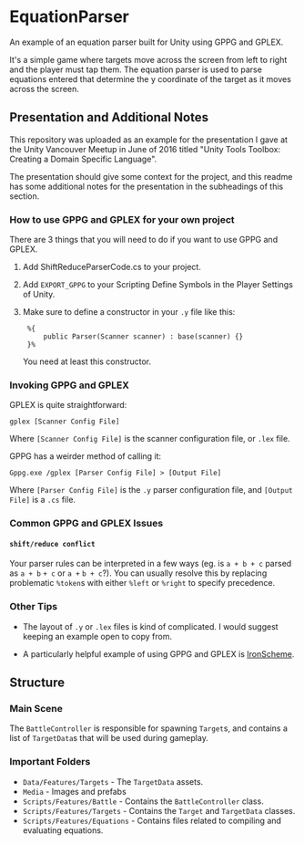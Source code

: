# EquationParser

An example of an equation parser built for Unity using GPPG and GPLEX.

It's a simple game where targets move across the screen from left to right and the player must tap them. The equation parser is used to parse equations entered that determine the y coordinate of the target as it moves across the screen.

## Presentation and Additional Notes

This repository was uploaded as an example for the presentation I gave at the Unity Vancouver Meetup in June of 2016 titled "Unity Tools Toolbox: Creating a Domain Specific Language".

The presentation should give some context for the project, and this readme has some additional notes for the presentation in the subheadings of this section.

### How to use GPPG and GPLEX for your own project

There are 3 things that you will need to do if you want to use GPPG and GPLEX.

1. Add ShiftReduceParserCode.cs to your project.

2. Add `EXPORT_GPPG` to your Scripting Define Symbols in the Player Settings of Unity.

3. Make sure to define a constructor in your `.y` file like this:

        %{ 
            public Parser(Scanner scanner) : base(scanner) {} 
        }%
    You need at least this constructor.

### Invoking GPPG and GPLEX

GPLEX is quite straightforward:

`gplex [Scanner Config File]`

Where `[Scanner Config File]` is the scanner configuration file, or `.lex` file.

GPPG has a weirder method of calling it:

`Gppg.exe /gplex [Parser Config File] > [Output File]`

Where `[Parser Config File]` is the `.y` parser configuration file, and `[Output File]` is a `.cs` file.

### Common GPPG and GPLEX Issues

#### `shift/reduce conflict`
Your parser rules can be interpreted in a few ways (eg. is `a + b + c` parsed as `a + b` `+ c` or `a +` `b + c`?). You can usually resolve this by replacing problematic `%token`s with either `%left` or `%right` to specify precedence.

### Other Tips

- The layout of `.y` or `.lex` files is kind of complicated. I would suggest keeping an example open to copy from.

- A particularly helpful example of using GPPG and GPLEX is [IronScheme](https://github.com/leppie/IronScheme/tree/master/IronScheme/IronScheme/Compiler).

## Structure

### Main Scene
The `BattleController` is responsible for spawning `Target`s, and contains a list of `TargetData`s that will be used during gameplay.

### Important Folders
- `Data/Features/Targets` - The `TargetData` assets.
- `Media` - Images and prefabs
- `Scripts/Features/Battle` - Contains the `BattleController` class.
- `Scripts/Features/Targets` - Contains the `Target` and `TargetData` classes.
- `Scripts/Features/Equations` - Contains files related to compiling and evaluating equations.
